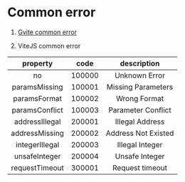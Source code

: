 
# Common error

1. [Gvite common error](../rpc/README.md)

2. ViteJS common error

| property | code | description |
|:-----:|:-------:|:--------:|
| no | 100000 | Unknown Error |
| paramsMissing | 100001 | Missing Parameters |
| paramsFormat | 100002 | Wrong Format |
| paramsConflict | 100003 | Parameter Conflict |
| addressIllegal | 200001 | Illegal Address |
| addressMissing | 200002 | Address Not Existed |
| integerIllegal | 200003 | Illegal Integer |
| unsafeInteger | 200004 | Unsafe Integer |
| requestTimeout | 300001 | Request timeout |
